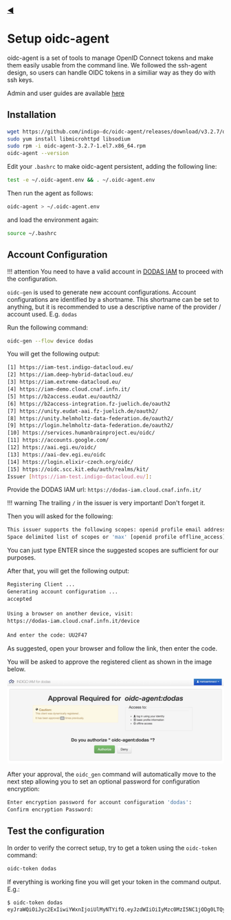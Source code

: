 ### [◀](../README.md)

# Setup oidc-agent

oidc-agent is a set of tools to manage OpenID Connect tokens and make them easily usable from the command line. We followed the ssh-agent design, so users can handle OIDC tokens in a similiar way as they do with ssh keys.

Admin and user guides are available [here](https://indigo-dc.gitbook.io/oidc-agent/)

## Installation

```bash
wget https://github.com/indigo-dc/oidc-agent/releases/download/v3.2.7/oidc-agent-3.2.7-1.el7.x86_64.rpm
sudo yum install libmicrohttpd libsodium
sudo rpm -i oidc-agent-3.2.7-1.el7.x86_64.rpm
oidc-agent --version
```

Edit your `.bashrc` to make oidc-agent persistent, adding the following line:

```bash
test -e ~/.oidc-agent.env && . ~/.oidc-agent.env
```

Then run the agent as follows:

```bash
oidc-agent > ~/.oidc-agent.env
```

and load the environment again:
```bash
source ~/.bashrc
```

## Account Configuration

!!! attention
    You need to have a valid account in [DODAS IAM](https://dodas-iam.cloud.cnaf.infn.it/) to proceed with the configuration.

`oidc-gen` is used to generate new account configurations. 
Account configurations are identified by a shortname. This shortname can be set to anything, but it is recommended to use a descriptive name of the provider / account used. E.g. `dodas`

Run the following command:

```bash
oidc-gen --flow device dodas
```

You will get the following output:
```bash
[1] https://iam-test.indigo-datacloud.eu/
[2] https://iam.deep-hybrid-datacloud.eu/
[3] https://iam.extreme-datacloud.eu/
[4] https://iam-demo.cloud.cnaf.infn.it/
[5] https://b2access.eudat.eu/oauth2/
[6] https://b2access-integration.fz-juelich.de/oauth2
[7] https://unity.eudat-aai.fz-juelich.de/oauth2/
[8] https://unity.helmholtz-data-federation.de/oauth2/
[9] https://login.helmholtz-data-federation.de/oauth2/
[10] https://services.humanbrainproject.eu/oidc/
[11] https://accounts.google.com/
[12] https://aai.egi.eu/oidc/
[13] https://aai-dev.egi.eu/oidc
[14] https://login.elixir-czech.org/oidc/
[15] https://oidc.scc.kit.edu/auth/realms/kit/
Issuer [https://iam-test.indigo-datacloud.eu/]:
```
Provide the DODAS IAM url: `https://dodas-iam.cloud.cnaf.infn.it/`

!!! warning
    The trailing `/` in the issuer is very important! Don't forget it.

Then you will asked for the following:
```bash
This issuer supports the following scopes: openid profile email address phone offline_access
Space delimited list of scopes or 'max' [openid profile offline_access]:
```

You can just type ENTER since the suggested scopes are sufficient for our purposes.

After that, you will get the following output:
```bash
Registering Client ...
Generating account configuration ...
accepted

Using a browser on another device, visit:
https://dodas-iam.cloud.cnaf.infn.it/device

And enter the code: UU2F47
```

As suggested, open your browser and follow the link, then enter the code.

You will be asked to approve the registered client as shown in the image below.

[![client approval](img/oidc_agent_client_approval.png)](img/oidc_agent_client_approval.png)

After your approval, the `oidc_gen` command will automatically move to the next step allowing you to set an optional password for configuration encryption:
 

```bash
Enter encryption password for account configuration 'dodas':
Confirm encryption Password:
```


## Test the configuration

In order to verify the correct setup, try to get a token using the `oidc-token` command:
```bash
oidc-token dodas
```

If everything is working fine you will get your token in the command output. E.g.:
```bash
$ oidc-token dodas
eyJraWQiOiJyc2ExIiwiYWxnIjoiUlMyNTYifQ.eyJzdWIiOiIyMzc0MzI5NC1jODg0LTQyMTAtYjAzMy05MGFkNWFhMTcwZDgiLCJpc3MiOiJodHRwczpcL1wvZG9kYXMtaWFtLmNsb3VkLmNuYWYuaW5mbi5pdFwvIiwiZXhwIjoxNTc0MzUyMDY3LCJpYXQiOjE1NzQzNDg0NjcsImp0aSI6ImNmZTcxNTVkLTNlNWMtNDNiNy04MDZiLTM2MTVhZTJmNWJlYSJ9.B9WovoH0dnuOqoLKlOCcSzrshTpADzdtAf_J_kapPGpj4eI_TkKVk-r_trefPACv_fI656UukCcK5aJtv4_vn6iiAy2x0nCy6lwNNhCJcYJHmn2n-XaqeT6-YM9tyMFjKFusXMLVIoGAQAt_RlfivX8kpNXAmEsEUgOTwHPp9yc
```

